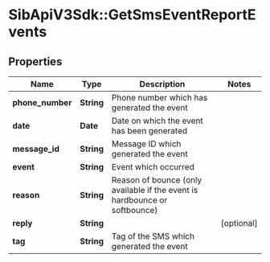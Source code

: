 # SibApiV3Sdk::GetSmsEventReportEvents

## Properties
Name | Type | Description | Notes
------------ | ------------- | ------------- | -------------
**phone_number** | **String** | Phone number which has generated the event | 
**date** | **Date** | Date on which the event has been generated | 
**message_id** | **String** | Message ID which generated the event | 
**event** | **String** | Event which occurred | 
**reason** | **String** | Reason of bounce (only available if the event is hardbounce or softbounce) | 
**reply** | **String** |  | [optional] 
**tag** | **String** | Tag of the SMS which generated the event | 



